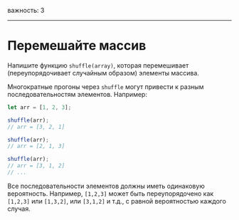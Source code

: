 важность: 3

---

# Перемешайте массив

Напишите функцию `shuffle(array)`, которая перемешивает (переупорядочивает случайным образом) элементы массива.

Многократные прогоны через `shuffle` могут привести к разным последовательностям элементов. Например:

```js
let arr = [1, 2, 3];

shuffle(arr);
// arr = [3, 2, 1]

shuffle(arr);
// arr = [2, 1, 3]

shuffle(arr);
// arr = [3, 1, 2]
// ...
```

Все последовательности элементов должны иметь одинаковую вероятность. Например, `[1,2,3]` может быть переупорядочено как `[1,2,3]` или `[1,3,2]`, или `[3,1,2]` и т.д., с равной вероятностью каждого случая.
